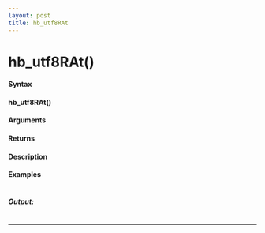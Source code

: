 ```yaml
---
layout: post
title: hb_utf8RAt
---
```


# hb_utf8RAt()


#### Syntax

#### hb_utf8RAt()

#### Arguments

#### Returns

#### Description

#### Examples

```

```

##### Output:

```

```

---
